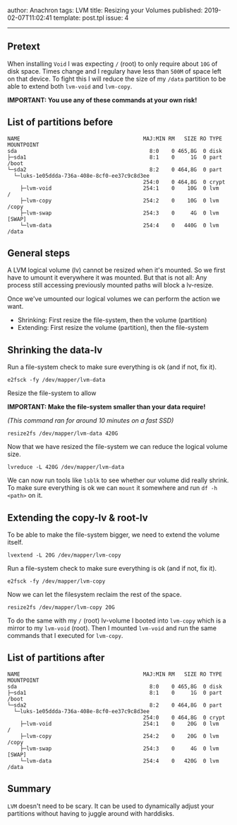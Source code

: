 author: Anachron 
tags: LVM
title: Resizing your Volumes
published: 2019-02-07T11:02:41
template: post.tpl
issue: 4

---

## Pretext

When installing `Void` I was expecting `/` (root) to only require about `10G` of disk space.
Times change and I regulary have less than `500M` of space left on that device. 
To fight this I will reduce the size of my `/data` partition to be able to extend both `lvm-void` and `lvm-copy`. 

__IMPORTANT: You use any of these commands at your own risk!__

## List of partitions before

```text
NAME                                       MAJ:MIN RM   SIZE RO TYPE  MOUNTPOINT
sda                                          8:0    0 465,8G  0 disk
├─sda1                                       8:1    0     1G  0 part  /boot
└─sda2                                       8:2    0 464,8G  0 part
  └─luks-1e05ddda-736a-408e-8cf0-ee37c9c8d3ee
                                           254:0    0 464,8G  0 crypt
    ├─lvm-void                             254:1    0    10G  0 lvm   /
    ├─lvm-copy                             254:2    0    10G  0 lvm   /copy
    ├─lvm-swap                             254:3    0     4G  0 lvm   [SWAP]
    └─lvm-data                             254:4    0   440G  0 lvm   /data
```

## General steps

A LVM logical volume (lv) cannot be resized when it's mounted. So we first have to umount it everywhere it was mounted.
But that is not all: Any process still accessing previously mounted paths will block a lv-resize. 

Once we've umounted our logical volumes we can perform the action we want. 

- Shrinking: First resize the file-system, then the volume (partition)
- Extending: First resize the volume (partition), then the file-system

## Shrinking the data-lv

Run a file-system check to make sure everything is ok (and if not, fix it).

```text
e2fsck -fy /dev/mapper/lvm-data
```

Resize the file-system to allow 

__IMPORTANT: Make the file-system smaller than your data require!__

*(This command ran for around 10 minutes on a fast SSD)*

```text
resize2fs /dev/mapper/lvm-data 420G
```

Now that we have resized the file-system we can reduce the logical volume size.

```text
lvreduce -L 420G /dev/mapper/lvm-data
```

We can now run tools like `lsblk` to see whether our volume did really shrink.
To make sure everything is ok we can `mount` it somewhere and run `df -h <path>` on it.

## Extending the copy-lv & root-lv

To be able to make the file-system bigger, we need to extend the volume itself.

```text
lvextend -L 20G /dev/mapper/lvm-copy
```

Run a file-system check to make sure everything is ok (and if not, fix it).

```text
e2fsck -fy /dev/mapper/lvm-copy
```

Now we can let the filesystem reclaim the rest of the space.

```text
resize2fs /dev/mapper/lvm-copy 20G
```

To do the same with my `/` (root) lv-volume I booted into `lvm-copy` which is a mirror to my `lvm-void` (root).
Then I mounted `lvm-void` and run the same commands that I executed for `lvm-copy`.

## List of partitions after

```text
NAME                                       MAJ:MIN RM   SIZE RO TYPE  MOUNTPOINT
sda                                          8:0    0 465,8G  0 disk
├─sda1                                       8:1    0     1G  0 part  /boot
└─sda2                                       8:2    0 464,8G  0 part
  └─luks-1e05ddda-736a-408e-8cf0-ee37c9c8d3ee
                                           254:0    0 464,8G  0 crypt
    ├─lvm-void                             254:1    0    20G  0 lvm   /
    ├─lvm-copy                             254:2    0    20G  0 lvm   /copy
    ├─lvm-swap                             254:3    0     4G  0 lvm   [SWAP]
    └─lvm-data                             254:4    0   420G  0 lvm   /data
```

## Summary

`LVM` doesn't need to be scary. It can be used to dynamically adjust your partitions without having to juggle around with harddisks.
